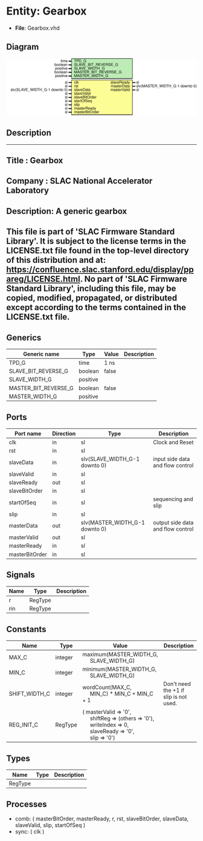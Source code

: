 # Entity: Gearbox

- **File**: Gearbox.vhd
## Diagram

![Diagram](Gearbox.svg "Diagram")
## Description

-----------------------------------------------------------------------------
 Title      : Gearbox
-----------------------------------------------------------------------------
 Company    : SLAC National Accelerator Laboratory
-----------------------------------------------------------------------------
 Description: A generic gearbox
-----------------------------------------------------------------------------
 This file is part of 'SLAC Firmware Standard Library'.
 It is subject to the license terms in the LICENSE.txt file found in the
 top-level directory of this distribution and at:
    https://confluence.slac.stanford.edu/display/ppareg/LICENSE.html.
 No part of 'SLAC Firmware Standard Library', including this file,
 may be copied, modified, propagated, or distributed except according to
 the terms contained in the LICENSE.txt file.
-----------------------------------------------------------------------------
## Generics

| Generic name         | Type     | Value | Description |
| -------------------- | -------- | ----- | ----------- |
| TPD_G                | time     | 1 ns  |             |
| SLAVE_BIT_REVERSE_G  | boolean  | false |             |
| SLAVE_WIDTH_G        | positive |       |             |
| MASTER_BIT_REVERSE_G | boolean  | false |             |
| MASTER_WIDTH_G       | positive |       |             |
## Ports

| Port name      | Direction | Type                           | Description                       |
| -------------- | --------- | ------------------------------ | --------------------------------- |
| clk            | in        | sl                             | Clock and Reset                   |
| rst            | in        | sl                             |                                   |
| slaveData      | in        | slv(SLAVE_WIDTH_G-1 downto 0)  | input side data and flow control  |
| slaveValid     | in        | sl                             |                                   |
| slaveReady     | out       | sl                             |                                   |
| slaveBitOrder  | in        | sl                             |                                   |
| startOfSeq     | in        | sl                             | sequencing and slip               |
| slip           | in        | sl                             |                                   |
| masterData     | out       | slv(MASTER_WIDTH_G-1 downto 0) | output side data and flow control |
| masterValid    | out       | sl                             |                                   |
| masterReady    | in        | sl                             |                                   |
| masterBitOrder | in        | sl                             |                                   |
## Signals

| Name | Type    | Description |
| ---- | ------- | ----------- |
| r    | RegType |             |
| rin  | RegType |             |
## Constants

| Name          | Type    | Value                                                                                                                                                                                                                                                                                          | Description                              |
| ------------- | ------- | ---------------------------------------------------------------------------------------------------------------------------------------------------------------------------------------------------------------------------------------------------------------------------------------------- | ---------------------------------------- |
| MAX_C         | integer |  maximum(MASTER_WIDTH_G,<br><span style="padding-left:20px"> SLAVE_WIDTH_G)                                                                                                                                                                                                                    |                                          |
| MIN_C         | integer |  minimum(MASTER_WIDTH_G,<br><span style="padding-left:20px"> SLAVE_WIDTH_G)                                                                                                                                                                                                                    |                                          |
| SHIFT_WIDTH_C | integer |  wordCount(MAX_C,<br><span style="padding-left:20px"> MIN_C) * MIN_C + MIN_C + 1                                                                                                                                                                                                               |  Don't need the +1 if slip is not used.  |
| REG_INIT_C    | RegType |  (       masterValid => '0',<br><span style="padding-left:20px">       shiftReg    => (others => '0'),<br><span style="padding-left:20px">       writeIndex  => 0,<br><span style="padding-left:20px">       slaveReady  => '0',<br><span style="padding-left:20px">       slip        => '0') |                                          |
## Types

| Name    | Type | Description |
| ------- | ---- | ----------- |
| RegType |      |             |
## Processes
- comb: ( masterBitOrder, masterReady, r, rst, slaveBitOrder,
                   slaveData, slaveValid, slip, startOfSeq )
- sync: ( clk )
